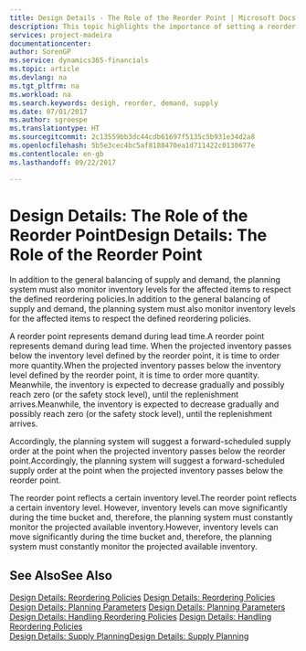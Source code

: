 ```yaml
---
title: Design Details - The Role of the Reorder Point | Microsoft Docs
description: This topic highlights the importance of setting a reorder point, so that you when to order more inventory.
services: project-madeira
documentationcenter: 
author: SorenGP
ms.service: dynamics365-financials
ms.topic: article
ms.devlang: na
ms.tgt_pltfrm: na
ms.workload: na
ms.search.keywords: desigh, reorder, demand, supply
ms.date: 07/01/2017
ms.author: sgroespe
ms.translationtype: HT
ms.sourcegitcommit: 2c13559bb3dc44cdb61697f5135c5b931e34d2a8
ms.openlocfilehash: 5b5e3cec4bc5af8188470ea1d711422c0130677e
ms.contentlocale: en-gb
ms.lasthandoff: 09/22/2017

---
```

# <a name="design-details-the-role-of-the-reorder-point"></a><span data-ttu-id="a2af1-103">Design Details: The Role of the Reorder Point</span><span class="sxs-lookup"><span data-stu-id="a2af1-103">Design Details: The Role of the Reorder Point</span></span>
<span data-ttu-id="a2af1-104">In addition to the general balancing of supply and demand, the planning system must also monitor inventory levels for the affected items to respect the defined reordering policies.</span><span class="sxs-lookup"><span data-stu-id="a2af1-104">In addition to the general balancing of supply and demand, the planning system must also monitor inventory levels for the affected items to respect the defined reordering policies.</span></span>  
  
<span data-ttu-id="a2af1-105">A reorder point represents demand during lead time.</span><span class="sxs-lookup"><span data-stu-id="a2af1-105">A reorder point represents demand during lead time.</span></span> <span data-ttu-id="a2af1-106">When the projected inventory passes below the inventory level defined by the reorder point, it is time to order more quantity.</span><span class="sxs-lookup"><span data-stu-id="a2af1-106">When the projected inventory passes below the inventory level defined by the reorder point, it is time to order more quantity.</span></span> <span data-ttu-id="a2af1-107">Meanwhile, the inventory is expected to decrease gradually and possibly reach zero (or the safety stock level), until the replenishment arrives.</span><span class="sxs-lookup"><span data-stu-id="a2af1-107">Meanwhile, the inventory is expected to decrease gradually and possibly reach zero (or the safety stock level), until the replenishment arrives.</span></span>  
  
<span data-ttu-id="a2af1-108">Accordingly, the planning system will suggest a forward-scheduled supply order at the point when the projected inventory passes below the reorder point.</span><span class="sxs-lookup"><span data-stu-id="a2af1-108">Accordingly, the planning system will suggest a forward-scheduled supply order at the point when the projected inventory passes below the reorder point.</span></span>  
  
<span data-ttu-id="a2af1-109">The reorder point reflects a certain inventory level.</span><span class="sxs-lookup"><span data-stu-id="a2af1-109">The reorder point reflects a certain inventory level.</span></span> <span data-ttu-id="a2af1-110">However, inventory levels can move significantly during the time bucket and, therefore, the planning system must constantly monitor the projected available inventory.</span><span class="sxs-lookup"><span data-stu-id="a2af1-110">However, inventory levels can move significantly during the time bucket and, therefore, the planning system must constantly monitor the projected available inventory.</span></span>  
  
## <a name="see-also"></a><span data-ttu-id="a2af1-111">See Also</span><span class="sxs-lookup"><span data-stu-id="a2af1-111">See Also</span></span>  
<span data-ttu-id="a2af1-112">[Design Details: Reordering Policies](design-details-reordering-policies.md) </span><span class="sxs-lookup"><span data-stu-id="a2af1-112">[Design Details: Reordering Policies](design-details-reordering-policies.md) </span></span>  
<span data-ttu-id="a2af1-113">[Design Details: Planning Parameters](design-details-planning-parameters.md) </span><span class="sxs-lookup"><span data-stu-id="a2af1-113">[Design Details: Planning Parameters](design-details-planning-parameters.md) </span></span>  
<span data-ttu-id="a2af1-114">[Design Details: Handling Reordering Policies](design-details-handling-reordering-policies.md) </span><span class="sxs-lookup"><span data-stu-id="a2af1-114">[Design Details: Handling Reordering Policies](design-details-handling-reordering-policies.md) </span></span>  
[<span data-ttu-id="a2af1-115">Design Details: Supply Planning</span><span class="sxs-lookup"><span data-stu-id="a2af1-115">Design Details: Supply Planning</span></span>](design-details-supply-planning.md)
